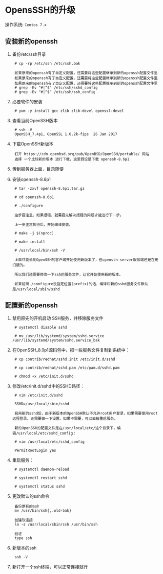 # OpensSSH的升级

操作系统: `Centos 7.x`

## 安装新的openssh

1. 备份/etc/ssh目录

        # cp -rp /etc/ssh /etc/ssh.bak

        如果原来的openssh有了自定义配置，还需要将这些配置继承到新的openssh配置文件里
        如果原来的openssh有了自定义配置，还需要将这些配置继承到新的openssh配置文件里
        如果原来的openssh有了自定义配置，还需要将这些配置继承到新的openssh配置文件里
        # grep -Ev "#|^$" /etc/ssh/sshd_config
        # grep -Ev "#|^$" /etc/ssh/ssh_config

2. 必要软件的安装

        # yum -y install gcc zlib zlib-devel openssl-devel

3. 查看当前OpenSSH版本

        # ssh -V
        OpenSSH_7.4p1, OpenSSL 1.0.2k-fips  26 Jan 2017

4. 下载OpenSSH新版本

        打开 https://cdn.openbsd.org/pub/OpenBSD/OpenSSH/portable/ 网站
        选择 一个比较新的版本 进行下载，这里假设是下载 openssh-8.6p1

5. 传到服务器上面，目录随便

6. 安装openssh-8.6p1

        # tar -zxvf openssh-8.6p1.tar.gz

        # cd openssh-8.6p1

        # ./configure

        这步要注意，如果报错，就需要先解决报错的问题才能进行下一步。

        上一步正常执行后，开始编译安装。

        # make -j $(nproc)

        # make install

        # /usr/local/bin/ssh -V

        上面只能说明OpenSSH的客户端开始使用新版本了，但openssh-server服务端还是在用旧版的。

        所以我们还需要修改一下ssh的服务文件，让它开始使用新的版本。

        如果前面./configure没指定位置(prefix)的话，编译后新的sshd服务文件默认是/usr/local/sbin/sshd

## 配置新的openssh

1. 禁用原先的开机启动 SSH服务，并移除服务文件

        # systemctl disable sshd

        # mv /usr/lib/systemd/system/sshd.service /usr/lib/systemd/system/sshd.service_bak

2. 在OpenSSH_8.0p1源码包中，把一些服务文件复制到系统中：

        # cp contrib/redhat/sshd.init /etc/init.d/sshd

        # cp contrib/redhat/sshd.pam /etc/pam.d/sshd.pam

        # chmod +x /etc/init.d/sshd

3. 修改/etc/init.d/sshd中的SSHD路径：

        # vim /etc/init.d/sshd

        SSHD=/usr/local/sbin/sshd

        启用新的sshd后，由于新版本的OpenSSH默认不允许root用户登录，如果需要使用root远程登录，还需要做一下设置。如果不需要，可以直接重启服务。

        新的OpenSSH的配置文件是在/usr/local/etc/这个目录下，编辑/usr/local/etc/sshd_config：

        # vim /usr/local/etc/sshd_config

        PermitRootLogin yes

4. 重启服务：

        # systemctl daemon-reload

        # systemctl restart sshd

        # systemctl status sshd

5. 更改默认的ssh命令

        备份原有的ssh
        mv /usr/bin/ssh{,.old-bak}

        创建软连接
        ln -s /usr/local/sbin/ssh /usr/bin/ssh

        验证
        type ssh

6. 新版本的ssh

        ssh -V

7. 新打开一个ssh终端，可以正常连接就行
